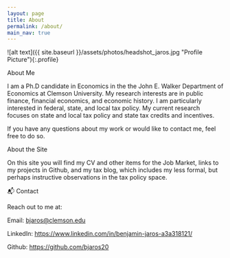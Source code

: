 ```yaml
---
layout: page
title: About
permalink: /about/
main_nav: true
---
```


![alt text]({{ site.baseurl }}/assets/photos/headshot_jaros.jpg "Profile Picture"){:.profile}

About Me

I am a Ph.D candidate in Economics in the the John E. Walker Department of Economics at Clemson University.  My research interests are in public finance, financial economics, and economic history.  I am particularly interested in federal, state, and local tax policy.   My current research focuses on state and local tax policy and state tax credits and incentives.
 
If you have any questions about my work or would like to contact me, feel free to do so.


About the Site

On this site you will find my CV and other items for the Job Market, links to my projects in Github, and my tax blog, which includes my less formal, but perhaps instructive observations in the tax policy space. 

📬 Contact

Reach out to me at:

Email: bjaros@clemson.edu

LinkedIn: https://www.linkedin.com/in/benjamin-jaros-a3a318121/

Github: https://github.com/bjaros20

